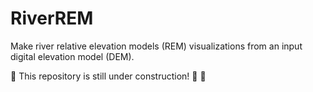 # RiverREM
Make river relative elevation models (REM) visualizations from an input digital elevation model (DEM).

🚧 This repository is still under construction! 🚧
                         👷